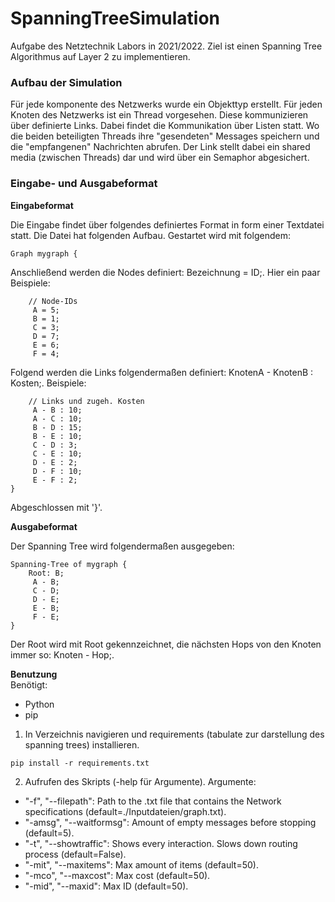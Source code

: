 # SpanningTreeSimulation
Aufgabe des Netztechnik Labors in 2021/2022. Ziel ist einen Spanning Tree Algorithmus auf Layer 2 zu implementieren.

### Aufbau der Simulation
Für jede komponente des Netzwerks wurde ein Objekttyp erstellt. Für jeden Knoten des Netzwerks ist ein Thread vorgesehen. Diese kommunizieren über definierte Links. Dabei findet die Kommunikation über Listen statt. Wo die beiden beteiligten Threads ihre "gesendeten" Messages speichern und die "empfangenen" Nachrichten abrufen. Der Link stellt dabei ein shared media (zwischen Threads) dar und wird über ein Semaphor abgesichert.

### Eingabe- und Ausgabeformat
**Eingabeformat**

Die Eingabe findet über folgendes definiertes Format in form einer Textdatei statt. Die Datei hat folgenden Aufbau. Gestartet wird mit folgendem:
```
Graph mygraph {
```
Anschließend werden die Nodes definiert: Bezeichnung = ID;. Hier ein paar Beispiele:
```
    // Node-IDs
     A = 5;
     B = 1;
     C = 3;
     D = 7;
     E = 6;
     F = 4;
```
Folgend werden die Links folgendermaßen definiert: KnotenA - KnotenB : Kosten;. Beispiele:
```
    // Links und zugeh. Kosten
     A - B : 10;
     A - C : 10;
     B - D : 15;
     B - E : 10;
     C - D : 3;
     C - E : 10;
     D - E : 2;
     D - F : 10;
     E - F : 2;
}
```
Abgeschlossen mit '}'.

**Ausgabeformat**

Der Spanning Tree wird folgendermaßen ausgegeben: 
```
Spanning-Tree of mygraph {
    Root: B;
     A - B;
     C - D;
     D - E;
     E - B;
     F - E;
}
```
Der Root wird mit Root gekennzeichnet, die nächsten Hops von den Knoten immer so: Knoten - Hop;.

**Benutzung**
<br>Benötigt:
- Python
- pip

1. In Verzeichnis navigieren und requirements (tabulate zur darstellung des spanning trees) installieren.
```
pip install -r requirements.txt
```
2. Aufrufen des Skripts (-help für Argumente). Argumente:
- "-f", "--filepath": Path to the .txt file that contains the Network specifications (default=./Inputdateien/graph.txt).
- "-amsg", "--waitformsg": Amount of empty messages before stopping (default=5).
- "-t", "--showtraffic": Shows every interaction. Slows down routing process (default=False).
- "-mit", "--maxitems": Max amount of items (default=50).
- "-mco", "--maxcost": Max cost (default=50).
- "-mid", "--maxid": Max ID (default=50).